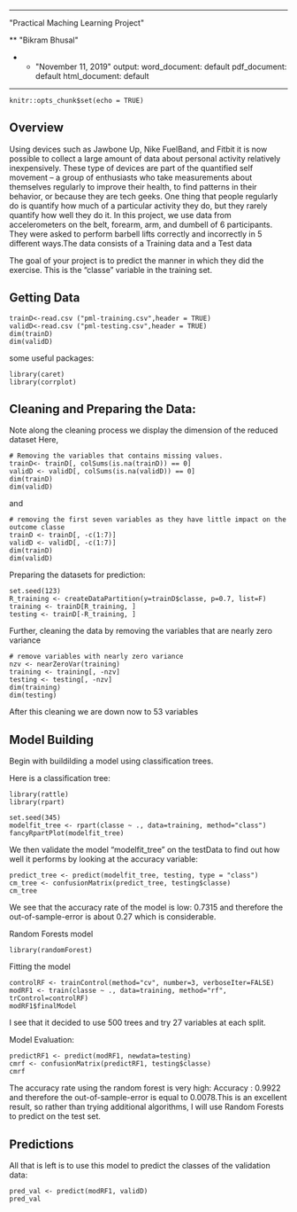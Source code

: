 
---
 "Practical Maching Learning Project"

** "Bikram Bhusal"

* * "November 11, 2019"
output:
  word_document: default
  pdf_document: default
  html_document: default
---

```{r setup, include=FALSE}
knitr::opts_chunk$set(echo = TRUE)
```

## Overview
Using devices such as Jawbone Up, Nike FuelBand, and Fitbit it is now possible to collect a large amount of data about personal activity relatively inexpensively. These type of devices are part of the quantified self movement – a group of enthusiasts who take measurements about themselves regularly to improve their health, to find patterns in their behavior, or because they are tech geeks. One thing that people regularly do is quantify how much of a particular activity they do, but they rarely quantify how well they do it. In this project, we  use data from accelerometers on the belt, forearm, arm, and dumbell of 6 participants. They were asked to perform barbell lifts correctly and incorrectly in 5 different ways.The data consists of a Training data and a Test data

The goal of your project is to predict the manner in which they did the exercise. This is the “classe” variable in the training set.

## Getting Data

```{r,echo=TRUE}
trainD<-read.csv ("pml-training.csv",header = TRUE)
validD<-read.csv ("pml-testing.csv",header = TRUE)
dim(trainD)
dim(validD)
```
some useful packages:
```{r,echo=TRUE}
library(caret)
library(corrplot)
```

## Cleaning and Preparing the Data:
Note along the cleaning process we display the dimension of the reduced dataset
Here,
```{r,echo=TRUE}
# Removing the variables that contains missing values. 
trainD<- trainD[, colSums(is.na(trainD)) == 0]
validD <- validD[, colSums(is.na(validD)) == 0]
dim(trainD)
dim(validD)
```
and
```{r,echo=TRUE}
# removing the first seven variables as they have little impact on the outcome classe
trainD <- trainD[, -c(1:7)]
validD <- validD[, -c(1:7)]
dim(trainD)
dim(validD)
```

Preparing the datasets for prediction:
 
```{r,echo=TRUE}
set.seed(123)
R_training <- createDataPartition(y=trainD$classe, p=0.7, list=F)
training <- trainD[R_training, ]
testing <- trainD[-R_training, ]
```
Further, cleaning the data by removing the variables that are nearly zero variance
```{r,echo=TRUE}
# remove variables with nearly zero variance
nzv <- nearZeroVar(training)
training <- training[, -nzv]
testing <- testing[, -nzv]
dim(training)
dim(testing)
```
After this cleaning we are down now to 53 variables

## Model Building

Begin with buildilding a model using classification trees. 

Here is a classification tree:
```{r,echo=TRUE}
library(rattle)
library(rpart)
```

```{r,echo=TRUE}
set.seed(345)
modelfit_tree <- rpart(classe ~ ., data=training, method="class")
fancyRpartPlot(modelfit_tree)
```

We then validate the model “modelfit_tree” on the testData to find out how well it performs by looking at the accuracy variable:

```{r,echo=TRUE}
predict_tree <- predict(modelfit_tree, testing, type = "class")
cm_tree <- confusionMatrix(predict_tree, testing$classe)
cm_tree
```
We see that the accuracy rate of the model is low: 0.7315 and therefore the out-of-sample-error is about 0.27 which is considerable.

Random Forests model
```{r, echo=TRUE}
library(randomForest)
```
Fitting the model
```{r,echo=TRUE}
controlRF <- trainControl(method="cv", number=3, verboseIter=FALSE)
modRF1 <- train(classe ~ ., data=training, method="rf", trControl=controlRF)
modRF1$finalModel
```
I see that it decided to use 500 trees and try 27 variables at each split.

Model Evaluation:
```{r,echo=TRUE}
predictRF1 <- predict(modRF1, newdata=testing)
cmrf <- confusionMatrix(predictRF1, testing$classe)
cmrf
```
The accuracy rate using the random forest is very high: Accuracy : 0.9922 and therefore the out-of-sample-error is equal to 0.0078.This is an excellent result, so rather than trying additional algorithms, I will use Random Forests to predict on the test set.

## Predictions
All that is left is to use this model to predict the classes of the validation data:

```{r,echo=TRUE}
pred_val <- predict(modRF1, validD)
pred_val
```
